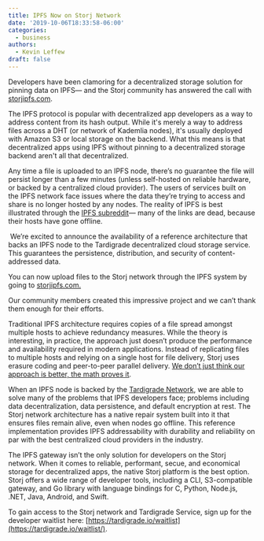 ```yaml
---
title: IPFS Now on Storj Network
date: '2019-10-06T18:33:58-06:00'
categories:
  - business
authors:
  - Kevin Leffew
draft: false
---
```

Developers have been clamoring for a decentralized storage solution for pinning data on IPFS— and the Storj community has answered the call with [storjipfs.com](https://storjipfs.com/).

The IPFS protocol is popular with decentralized app developers as a way to address content from its hash output. While it's merely a way to address files across a DHT (or network of Kademlia nodes), it's usually deployed with Amazon S3 or local storage on the backend. What this means is that decentralized apps using IPFS without pinning to a decentralized storage backend aren't all that decentralized. 

Any time a file is uploaded to an IPFS node, there’s no guarantee the file will persist longer than a few minutes (unless self-hosted on reliable hardware, or backed by a centralized cloud provider). The users of services built on the IPFS network face issues where the data they’re trying to access and share is no longer hosted by any nodes. The reality of IPFS is best illustrated through the [IPFS subreddit](https://www.reddit.com/r/IPFS_Hashes/)— many of the links are dead, because their hosts have gone offline.

 We’re excited to announce the availability of a reference architecture that backs an IPFS node to the Tardigrade decentralized cloud storage service. This guarantees the persistence, distribution, and security of content-addressed data.

You can now upload files to the Storj network through the IPFS system by going to [storjipfs.com.](https://storjipfs.com/)

Our community members created this impressive project and we can’t thank them enough for their efforts.

Traditional IPFS architecture requires copies of a file spread amongst multiple hosts to achieve redundancy measures. While the theory is interesting, in practice, the approach just doesn’t produce the performance and availability required in modern applications. Instead of replicating files to multiple hosts and relying on a single host for file delivery, Storj uses erasure coding and peer-to-peer parallel delivery. [We don’t just think our approach is better, the math proves it](https://storj.io/blog/2019/01/why-proof-of-replication-is-bad-for-decentralized-storage-part-2-churn-and-burn/). 

When an IPFS node is backed by the [Tardigrade Network](https://tardigrade.io), we are able to solve many of the problems that IPFS developers face; problems including data decentralization, data persistence, and default encryption at rest. The Storj network architecture has a native repair system built into it that ensures files remain alive, even when nodes go offline. This reference implementation provides IPFS addressability with durability and reliability on par with the best centralized cloud providers in the industry.

The IPFS gateway isn’t the only solution for developers on the Storj network. When it comes to reliable, performant, secue, and economical storage for decentralized apps, the native Storj platform is the best option. Storj offers a wide range of developer tools, including a CLI, S3-compatible gateway, and Go library with language bindings for C, Python, Node.js, .NET, Java, Android, and Swift.

To gain access to the Storj network and Tardigrade Service, sign up for the developer waitlist here: [https://tardigrade.io/waitlist](https://tardigrade.io/waitlist/).
